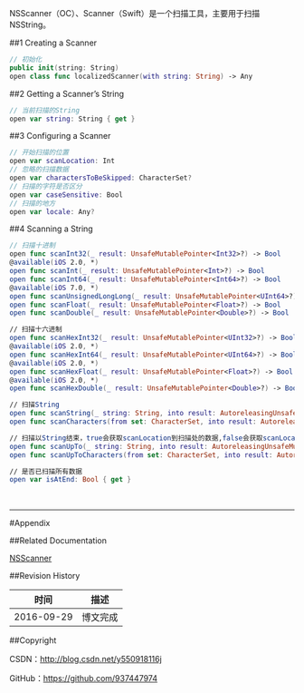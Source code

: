 NSScanner（OC）、Scanner（Swift）是一个扫描工具，主要用于扫描NSString。

##1 Creating a Scanner

```swift
// 初始化
public init(string: String)
open class func localizedScanner(with string: String) -> Any
```

##2 Getting a Scanner’s String

```swift
// 当前扫描的String
open var string: String { get }
```

##3 Configuring a Scanner

```swift
// 开始扫描的位置
open var scanLocation: Int
// 忽略的扫描数据
open var charactersToBeSkipped: CharacterSet?
// 扫描的字符是否区分
open var caseSensitive: Bool
// 扫描的地方
open var locale: Any?
```

##4 Scanning a String

```swift
// 扫描十进制
open func scanInt32(_ result: UnsafeMutablePointer<Int32>?) -> Bool
@available(iOS 2.0, *)
open func scanInt(_ result: UnsafeMutablePointer<Int>?) -> Bool
open func scanInt64(_ result: UnsafeMutablePointer<Int64>?) -> Bool
@available(iOS 7.0, *)
open func scanUnsignedLongLong(_ result: UnsafeMutablePointer<UInt64>?) -> Bool
open func scanFloat(_ result: UnsafeMutablePointer<Float>?) -> Bool
open func scanDouble(_ result: UnsafeMutablePointer<Double>?) -> Bool

// 扫描十六进制
open func scanHexInt32(_ result: UnsafeMutablePointer<UInt32>?) -> Bool // Optionally prefixed with "0x" or "0X"
@available(iOS 2.0, *)
open func scanHexInt64(_ result: UnsafeMutablePointer<UInt64>?) -> Bool // Optionally prefixed with "0x" or "0X"
@available(iOS 2.0, *)
open func scanHexFloat(_ result: UnsafeMutablePointer<Float>?) -> Bool // Corresponding to %a or %A formatting. Requires "0x" or "0X" prefix.
@available(iOS 2.0, *)
open func scanHexDouble(_ result: UnsafeMutablePointer<Double>?) -> Bool // Corresponding to %a or %A formatting. Requires "0x" or "0X" prefix.

// 扫描String
open func scanString(_ string: String, into result: AutoreleasingUnsafeMutablePointer<NSString?>?) -> Bool
open func scanCharacters(from set: CharacterSet, into result: AutoreleasingUnsafeMutablePointer<NSString?>?) -> Bool

// 扫描以String结束，true会获取scanLocation到扫描处的数据,false会获取scanLocation之后的所有数据
open func scanUpTo(_ string: String, into result: AutoreleasingUnsafeMutablePointer<NSString?>?) -> Bool
open func scanUpToCharacters(from set: CharacterSet, into result: AutoreleasingUnsafeMutablePointer<NSString?>?) -> Bool

// 是否已扫描所有数据
open var isAtEnd: Bool { get }
```

&#160;

----------

#Appendix

##Related Documentation

[NSScanner](https://developer.apple.com/reference/foundation/nsscanner?language=objc)


##Revision History

| 时间 | 描述 |
| ---- | ---- |
| 2016-09-29 | 博文完成 |

##Copyright

CSDN：http://blog.csdn.net/y550918116j

GitHub：https://github.com/937447974